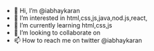 - 👋 Hi, I’m @iabhaykaran
- 👀 I’m interested in html,css,js,java,nod.js,react,
- 🌱 I’m currently learning html,css,js
- 💞️ I’m looking to collaborate on 
- 📫 How to reach me on twitter @iabhaykaran

<!---
iabhaykaran/iabhaykaran is a ✨ special ✨ repository because its `README.md` (this file) appears on your GitHub profile.
You can click the Preview link to take a look at your changes.
--->
